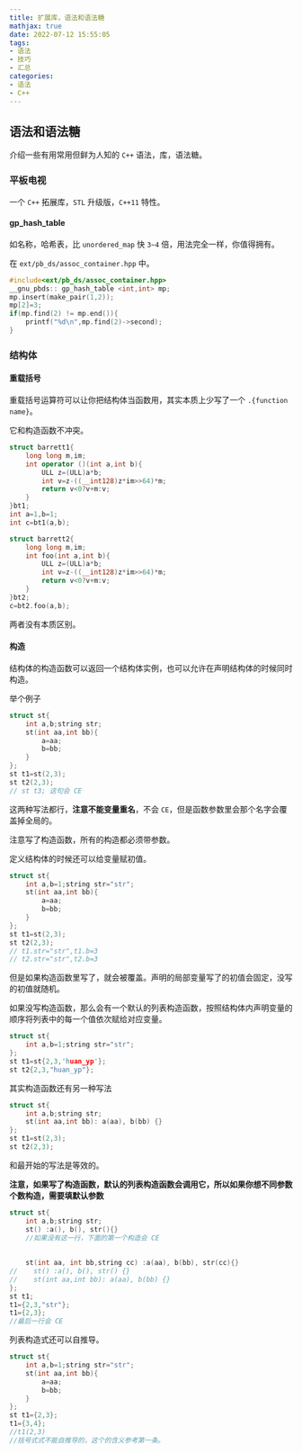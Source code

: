 ```yaml
---
title: 扩展库，语法和语法糖
mathjax: true
date: 2022-07-12 15:55:05
tags:
- 语法
- 技巧
- 汇总
categories:
- 语法
- C++
---
```


## 语法和语法糖

介绍一些有用常用但鲜为人知的 `C++` 语法，库，语法糖。

### 平板电视

一个 `C++` 拓展库，`STL` 升级版，`C++11` 特性。

#### gp_hash_table

如名称，哈希表，比 `unordered_map` 快 `3~4` 倍，用法完全一样，你值得拥有。

在 `ext/pb_ds/assoc_container.hpp` 中。

```c++
#include<ext/pb_ds/assoc_container.hpp>
__gnu_pbds:: gp_hash_table <int,int> mp;
mp.insert(make_pair(1,2));
mp[2]=3;
if(mp.find(2) != mp.end()){
	printf("%d\n",mp.find(2)->second);
}
```

### 结构体

#### 重载括号

重载括号运算符可以让你把结构体当函数用，其实本质上少写了一个 `.{function name}`。

它和构造函数不冲突。

```cpp
struct barrett1{
	long long m,im;
	int operator ()(int a,int b){
		ULL z=(ULL)a*b;
		int v=z-((__int128)z*im>>64)*m;
		return v<0?v+m:v;
	}
}bt1;
int a=1,b=1;
int c=bt1(a,b);

struct barrett2{
	long long m,im;
	int foo(int a,int b){
		ULL z=(ULL)a*b;
		int v=z-((__int128)z*im>>64)*m;
		return v<0?v+m:v;
	}
}bt2;
c=bt2.foo(a,b);
```

两者没有本质区别。

#### 构造

结构体的构造函数可以返回一个结构体实例，也可以允许在声明结构体的时候同时构造。

举个例子

```cpp
struct st{
    int a,b;string str;
    st(int aa,int bb){
        a=aa;
        b=bb;
    }
};
st t1=st(2,3);
st t2(2,3);
// st t3; 这句会 CE
```

这两种写法都行，**注意不能变量重名**，不会 `CE`，但是函数参数里会那个名字会覆盖掉全局的。

注意写了构造函数，所有的构造都必须带参数。

定义结构体的时候还可以给变量赋初值。

```cpp
struct st{
    int a,b=1;string str="str";
    st(int aa,int bb){
        a=aa;
        b=bb;
    }
};
st t1=st(2,3);
st t2(2,3);
// t1.str="str",t1.b=3
// t2.str="str",t2.b=3

```

但是如果构造函数里写了，就会被覆盖。声明的局部变量写了的初值会固定，没写的初值就随机。

如果没写构造函数，那么会有一个默认的列表构造函数，按照结构体内声明变量的顺序将列表中的每一个值依次赋给对应变量。

```c++
struct st{
    int a,b=1;string str="str";
};
st t1=st{2,3,'huan_yp'};
st t2{2,3,"huan_yp"};

```

其实构造函数还有另一种写法

```cpp
struct st{
    int a,b;string str;
    st(int aa,int bb): a(aa), b(bb) {}
};
st t1=st(2,3);
st t2(2,3);
```

和最开始的写法是等效的。

**注意，如果写了构造函数，默认的列表构造函数会调用它，所以如果你想不同参数个数构造，需要填默认参数**

```c++
struct st{
    int a,b;string str;
    st() :a(), b(), str(){}
    //如果没有这一行，下面的第一个构造会 CE
    
    
	st(int aa, int bb,string cc) :a(aa), b(bb), str(cc){}
//    st() :a(), b(), str() {}
//    st(int aa,int bb): a(aa), b(bb) {}
};
st t1;
t1={2,3,"str"};
t1={2,3};
//最后一行会 CE
```

列表构造式还可以自推导。

```cpp
struct st{
    int a,b=1;string str="str";
    st(int aa,int bb){
        a=aa;
        b=bb;
    }
};
st t1={2,3};
t1={3,4};
//t1(2,3)
//括号式式不能自推导的，这个的含义参考第一条。
```


